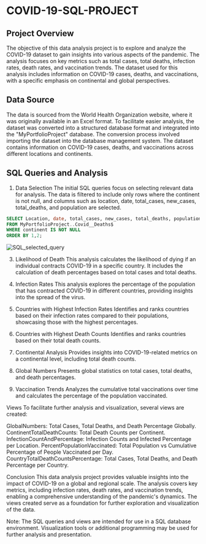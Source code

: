# COVID-19-SQL-PROJECT

## Project Overview

The objective of this data analysis project is to explore and analyze the COVID-19 dataset to gain insights into various aspects of the pandemic. The analysis focuses on key metrics such as total cases, total deaths, infection rates, death rates, and vaccination trends. The dataset used for this analysis includes information on COVID-19 cases, deaths, and vaccinations, with a specific emphasis on continental and global perspectives.

## Data Source

The data is sourced from the World Health Organization website, where it was originally available in an Excel format. To facilitate easier analysis, the dataset was converted into a structured database format and integrated into the "MyPortfolioProject" database. The conversion process involved importing the dataset into the database management system. The dataset contains information on COVID-19 cases, deaths, and vaccinations across different locations and continents.

## SQL Queries and Analysis

1. Data Selection
The initial SQL queries focus on selecting relevant data for analysis. The data is filtered to include only rows where the continent is not null, and columns such as location, date, total_cases, new_cases, total_deaths, and population are selected.

``` SQL
SELECT Location, date, total_cases, new_cases, total_deaths, population
FROM MyPortfolioProject..Covid__Deaths$
WHERE continent IS NOT NULL
ORDER BY 1,2;
```
![SQL_selected_query](https://github.com/SopefoluwaTheAnalyst/COVID-19-SQL-PROJECT/assets/113015818/50034a77-77b8-4b8e-8673-f1eddd7f4d40)



3. Likelihood of Death
This analysis calculates the likelihood of dying if an individual contracts COVID-19 in a specific country. It includes the calculation of death percentages based on total cases and total deaths.

4. Infection Rates
This analysis explores the percentage of the population that has contracted COVID-19 in different countries, providing insights into the spread of the virus.

5. Countries with Highest Infection Rates
Identifies and ranks countries based on their infection rates compared to their populations, showcasing those with the highest percentages.

6. Countries with Highest Death Counts
Identifies and ranks countries based on their total death counts.

7. Continental Analysis
Provides insights into COVID-19-related metrics on a continental level, including total death counts.

8. Global Numbers
Presents global statistics on total cases, total deaths, and death percentages.

9. Vaccination Trends
Analyzes the cumulative total vaccinations over time and calculates the percentage of the population vaccinated.

Views
To facilitate further analysis and visualization, several views are created:

GlobalNumbers: Total Cases, Total Deaths, and Death Percentage Globally.
ContinentTotalDeathCounts: Total Death Counts per Continent.
InfectionCountAndPercentage: Infection Counts and Infected Percentage per Location.
PercentPopulationVaccinated: Total Population vs Cumulative Percentage of People Vaccinated per Day.
CountryTotalDeathCountsPercentage: Total Cases, Total Deaths, and Death Percentage per Country.


Conclusion
This data analysis project provides valuable insights into the impact of COVID-19 on a global and regional scale. The analysis covers key metrics, including infection rates, death rates, and vaccination trends, enabling a comprehensive understanding of the pandemic's dynamics. The views created serve as a foundation for further exploration and visualization of the data.

Note: The SQL queries and views are intended for use in a SQL database environment. Visualization tools or additional programming may be used for further analysis and presentation.

